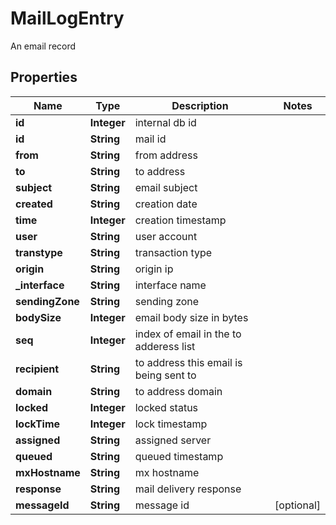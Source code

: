 

# MailLogEntry

An email record

## Properties

| Name | Type | Description | Notes |
|------------ | ------------- | ------------- | -------------|
|**id** | **Integer** | internal db id |  |
|**id** | **String** | mail id |  |
|**from** | **String** | from address |  |
|**to** | **String** | to address |  |
|**subject** | **String** | email subject |  |
|**created** | **String** | creation date |  |
|**time** | **Integer** | creation timestamp |  |
|**user** | **String** | user account |  |
|**transtype** | **String** | transaction type |  |
|**origin** | **String** | origin ip |  |
|**_interface** | **String** | interface name |  |
|**sendingZone** | **String** | sending zone |  |
|**bodySize** | **Integer** | email body size in bytes |  |
|**seq** | **Integer** | index of email in the to adderess list |  |
|**recipient** | **String** | to address this email is being sent to |  |
|**domain** | **String** | to address domain |  |
|**locked** | **Integer** | locked status |  |
|**lockTime** | **Integer** | lock timestamp |  |
|**assigned** | **String** | assigned server |  |
|**queued** | **String** | queued timestamp |  |
|**mxHostname** | **String** | mx hostname |  |
|**response** | **String** | mail delivery response |  |
|**messageId** | **String** | message id |  [optional] |



